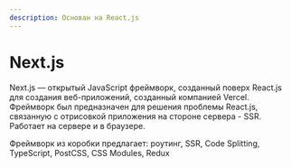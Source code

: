 ```yaml
---
description: Основан на React.js
---
```


# Next.js

Next.js — открытый JavaScript фреймворк, созданный поверх React.js для создания веб-приложений, созданный компанией Vercel. Фреймворк был предназначен для решения проблемы React.js, связанную с отрисовкой приложения на стороне сервера - SSR. Работает на сервере и в браузере.

Фреймворк из коробки предлагает: роутинг, SSR, Code Splitting, TypeScript, PostCSS, CSS Modules, Redux
